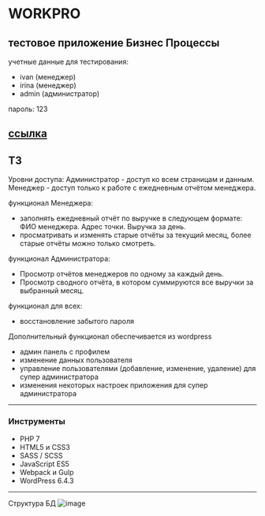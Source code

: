 # WORKPRO
тестовое приложение Бизнес Процессы
---
учетные данные для тестирования:
- ivan (менеджер)
- irina (менеджер)
- admin (администратор)

пароль: 123

[ссылка](https://work.webpeternet.com/)
---
## ТЗ

Уровни доступа:
Администратор - доступ ко всем страницам и данным. 
Менеджер - доступ только к работе с ежедневным отчётом менеджера.

функционал Менеджера:
- заполнять ежедневный отчёт по выручке в следующем формате:
		ФИО менеджера.
		Адрес точки.
		Выручка за день.
- просматривать и изменять старые отчёты за текущий месяц, более старые отчёты можно только смотреть.

функционал Администратора:
- Просмотр отчётов менеджеров по одному за каждый день.
- Просмотр сводного отчёта, в котором суммируются все выручки за выбранный месяц.

функционал для всех:
- восстановление забытого пароля

Дополнительный функционал обеспечивается из wordpress
- админ панель с профилем
- изменение данных пользователя
- управление пользователями (добавление, изменение, удаление) для супер администратора 
- изменения некоторых настроек приложения для супер администратора 

---
### Инструменты
- PHP 7
- HTML5 и CSS3
- SASS / SCSS
- JavaScript ES5
- Webpack и Gulp
- WordPress 6.4.3

---
Структура БД
![image](https://files.webpeternet.com/tables.png)